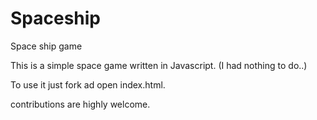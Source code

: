 Spaceship
=========

Space ship game

This is a simple space game written in Javascript.
(I had nothing to do..)

To use it just fork ad open index.html.

contributions are highly welcome.
